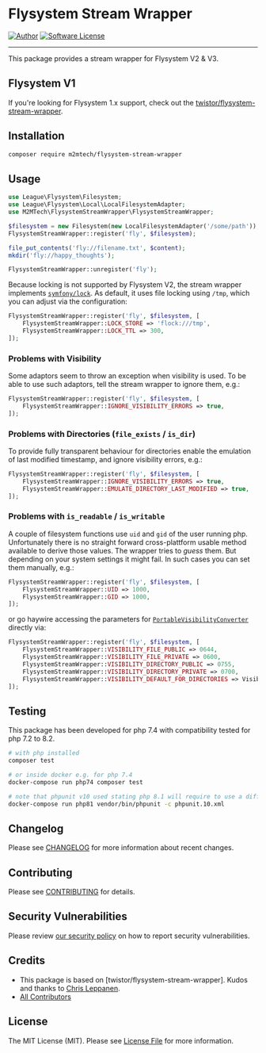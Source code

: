 # Flysystem Stream Wrapper

[![Author](https://img.shields.io/badge/author-@m2mtech-blue.svg?style=flat-square)](http://www.m2m.at)
[![Software License](https://img.shields.io/badge/license-MIT-brightgreen.svg?style=flat-square)](LICENSE.md)

---

This package provides a stream wrapper for Flysystem V2 & V3.

## Flysystem V1

If you're looking for Flysystem 1.x support, check out the [twistor/flysystem-stream-wrapper](https://github.com/twistor/flysystem-stream-wrapper).

## Installation

```bash
composer require m2mtech/flysystem-stream-wrapper
```

## Usage

```php
use League\Flysystem\Filesystem;
use League\Flysystem\Local\LocalFilesystemAdapter;
use M2MTech\FlysystemStreamWrapper\FlysystemStreamWrapper;

$filesystem = new Filesystem(new LocalFilesystemAdapter('/some/path'));
FlysystemStreamWrapper::register('fly', $filesystem);

file_put_contents('fly://filename.txt', $content);
mkdir('fly://happy_thoughts');

FlysystemStreamWrapper::unregister('fly');
```

Because locking is not supported by Flysystem V2, the stream wrapper implements [`symfony/lock`](https://symfony.com/doc/current/components/lock.html). As default, it uses file locking using `/tmp`, which you can adjust via the configuration:

```php
FlysystemStreamWrapper::register('fly', $filesystem, [
    FlysystemStreamWrapper::LOCK_STORE => 'flock:///tmp',
    FlysystemStreamWrapper::LOCK_TTL => 300,
]);
```

### Problems with Visibility

Some adaptors seem to throw an exception when visibility is used. To be able to use such adaptors, tell the stream wrapper to ignore them, e.g.:

```php
FlysystemStreamWrapper::register('fly', $filesystem, [
    FlysystemStreamWrapper::IGNORE_VISIBILITY_ERRORS => true,
]);
```

### Problems with Directories (`file_exists` / `is_dir`)

To provide fully transparent behaviour for directories enable the emulation of
last modified timestamp, and ignore visibility errors, e.g.:

```php
FlysystemStreamWrapper::register('fly', $filesystem, [
    FlysystemStreamWrapper::IGNORE_VISIBILITY_ERRORS => true,
    FlysystemStreamWrapper::EMULATE_DIRECTORY_LAST_MODIFIED => true,
]);
```

### Problems with `is_readable` / `is_writable`

A couple of filesystem functions use `uid` and `gid` of the user running php. Unfortunately there is no straight forward cross-plattform usable method available to derive those values. The wrapper tries to *guess* them. But depending on your system settings it might fail.
In such cases you can set them manually, e.g.:

```php
FlysystemStreamWrapper::register('fly', $filesystem, [
    FlysystemStreamWrapper::UID => 1000,
    FlysystemStreamWrapper::GID => 1000,
]);
```

or go haywire accessing the parameters for [`PortableVisibilityConverter`](https://flysystem.thephpleague.com/docs/usage/unix-visibility/) directly via:

```php
FlysystemStreamWrapper::register('fly', $filesystem, [
    FlysystemStreamWrapper::VISIBILITY_FILE_PUBLIC => 0644,
    FlysystemStreamWrapper::VISIBILITY_FILE_PRIVATE => 0600,
    FlysystemStreamWrapper::VISIBILITY_DIRECTORY_PUBLIC => 0755,
    FlysystemStreamWrapper::VISIBILITY_DIRECTORY_PRIVATE => 0700,
    FlysystemStreamWrapper::VISIBILITY_DEFAULT_FOR_DIRECTORIES => Visibility::PRIVATE,
]);
```

## Testing

This package has been developed for php 7.4 with compatibility tested for php 7.2 to 8.2.

```bash
# with php installed
composer test

# or inside docker e.g. for php 7.4
docker-compose run php74 composer test

# note that phpunit v10 used stating php 8.1 will require to use a different config file:
docker-compose run php81 vendor/bin/phpunit -c phpunit.10.xml
```

## Changelog

Please see [CHANGELOG](CHANGELOG.md) for more information about recent changes.

## Contributing

Please see [CONTRIBUTING](.github/CONTRIBUTING.md) for details.

## Security Vulnerabilities

Please review [our security policy](../../security/policy) on how to report security vulnerabilities.

## Credits

- This package is based on [twistor/flysystem-stream-wrapper]. Kudos and thanks to [Chris Leppanen](https://github.com/twistor).
- [All Contributors](../../contributors)

## License

The MIT License (MIT). Please see [License File](LICENSE.md) for more information.

